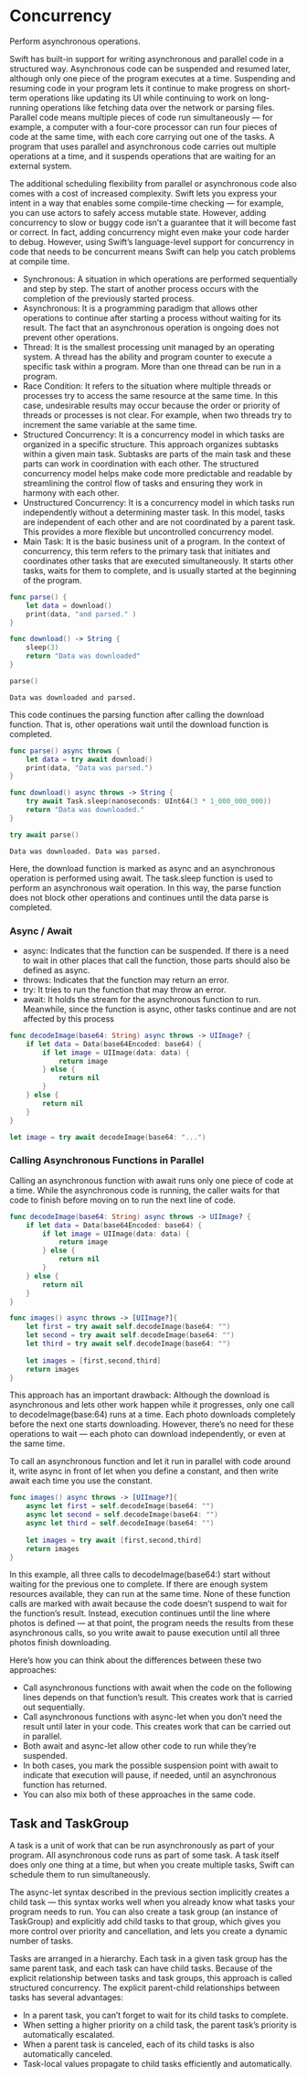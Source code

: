 # Concurrency
Perform asynchronous operations.

Swift has built-in support for writing asynchronous and parallel code in a structured way. Asynchronous code can be suspended and resumed later, although only one piece of the program executes at a time. Suspending and resuming code in your program lets it continue to make progress on short-term operations like updating its UI while continuing to work on long-running operations like fetching data over the network or parsing files. Parallel code means multiple pieces of code run simultaneously — for example, a computer with a four-core processor can run four pieces of code at the same time, with each core carrying out one of the tasks. A program that uses parallel and asynchronous code carries out multiple operations at a time, and it suspends operations that are waiting for an external system.

The additional scheduling flexibility from parallel or asynchronous code also comes with a cost of increased complexity. Swift lets you express your intent in a way that enables some compile-time checking — for example, you can use actors to safely access mutable state. However, adding concurrency to slow or buggy code isn’t a guarantee that it will become fast or correct. In fact, adding concurrency might even make your code harder to debug. However, using Swift’s language-level support for concurrency in code that needs to be concurrent means Swift can help you catch problems at compile time.

- Synchronous: A situation in which operations are performed sequentially and step by step. The start of another process occurs with the completion of the previously started process.
- Asynchronous: It is a programming paradigm that allows other operations to continue after starting a process without waiting for its result. The fact that an asynchronous operation is ongoing does not prevent other operations.
- Thread: It is the smallest processing unit managed by an operating system. A thread has the ability and program counter to execute a specific task within a program. More than one thread can be run in a program.
- Race Condition: It refers to the situation where multiple threads or processes try to access the same resource at the same time. In this case, undesirable results may occur because the order or priority of threads or processes is not clear. For example, when two threads try to increment the same variable at the same time.
- Structured Concurrency: It is a concurrency model in which tasks are organized in a specific structure. This approach organizes subtasks within a given main task. Subtasks are parts of the main task and these parts can work in coordination with each other. The structured concurrency model helps make code more predictable and readable by streamlining the control flow of tasks and ensuring they work in harmony with each other.
- Unstructured Concurrency: It is a concurrency model in which tasks run independently without a determining master task. In this model, tasks are independent of each other and are not coordinated by a parent task. This provides a more flexible but uncontrolled concurrency model.
- Main Task: It is the basic business unit of a program. In the context of concurrency, this term refers to the primary task that initiates and coordinates other tasks that are executed simultaneously. It starts other tasks, waits for them to complete, and is usually started at the beginning of the program.

```swift
func parse() {
    let data = download()
    print(data, "and parsed." )
}

func download() -> String {
    sleep(3)
    return "Data was downloaded"
}

parse()
```
```
Data was downloaded and parsed.
```
This code continues the parsing function after calling the download function. That is, other operations wait until the download function is completed.
```swift
func parse() async throws {
    let data = try await download()
    print(data, "Data was parsed.")
}

func download() async throws -> String {
    try await Task.sleep(nanoseconds: UInt64(3 * 1_000_000_000))
    return "Data was downloaded."
}

try await parse()
```
```
Data was downloaded. Data was parsed.
```
Here, the download function is marked as async and an asynchronous operation is performed using await. The task.sleep function is used to perform an asynchronous wait operation. In this way, the parse function does not block other operations and continues until the data parse is completed.

### Async / Await

- async: Indicates that the function can be suspended. If there is a need to wait in other places that call the function, those parts should also be defined as async.
- throws: Indicates that the function may return an error.
- try: It tries to run the function that may throw an error.
- await: It holds the stream for the asynchronous function to run. Meanwhile, since the function is async, other tasks continue and are not affected by this process

```swift
func decodeImage(base64: String) async throws -> UIImage? {
    if let data = Data(base64Encoded: base64) {
        if let image = UIImage(data: data) {
            return image
        } else {
            return nil
        }
    } else {
        return nil
    }
}

let image = try await decodeImage(base64: "...")
```

### Calling Asynchronous Functions in Parallel

Calling an asynchronous function with await runs only one piece of code at a time. While the asynchronous code is running, the caller waits for that code to finish before moving on to run the next line of code.
```swift
func decodeImage(base64: String) async throws -> UIImage? {
    if let data = Data(base64Encoded: base64) {
        if let image = UIImage(data: data) {
            return image
        } else {
            return nil
        }
    } else {
        return nil
    }
}
```

```swift
func images() async throws -> [UIImage?]{
    let first = try await self.decodeImage(base64: "")
    let second = try await self.decodeImage(base64: "")
    let third = try await self.decodeImage(base64: "")
            
    let images = [first,second,third]
    return images
}
```
This approach has an important drawback: Although the download is asynchronous and lets other work happen while it progresses, only one call to decodeImage(base:64) runs at a time. Each photo downloads completely before the next one starts downloading. However, there’s no need for these operations to wait — each photo can download independently, or even at the same time.

To call an asynchronous function and let it run in parallel with code around it, write async in front of let when you define a constant, and then write await each time you use the constant.
```swift
func images() async throws -> [UIImage?]{
    async let first = self.decodeImage(base64: "")
    async let second = self.decodeImage(base64: "")
    async let third = self.decodeImage(base64: "")
        
    let images = try await [first,second,third]
    return images
}
```
In this example, all three calls to decodeImage(base64:) start without waiting for the previous one to complete. If there are enough system resources available, they can run at the same time. None of these function calls are marked with await because the code doesn’t suspend to wait for the function’s result. Instead, execution continues until the line where photos is defined — at that point, the program needs the results from these asynchronous calls, so you write await to pause execution until all three photos finish downloading.

Here’s how you can think about the differences between these two approaches:
- Call asynchronous functions with await when the code on the following lines depends on that function’s result. This creates work that is carried out sequentially.
- Call asynchronous functions with async-let when you don’t need the result until later in your code. This creates work that can be carried out in parallel.
- Both await and async-let allow other code to run while they’re suspended.
- In both cases, you mark the possible suspension point with await to indicate that execution will pause, if needed, until an asynchronous function has returned.
- You can also mix both of these approaches in the same code.

## Task and TaskGroup
A task is a unit of work that can be run asynchronously as part of your program. All asynchronous code runs as part of some task. A task itself does only one thing at a time, but when you create multiple tasks, Swift can schedule them to run simultaneously.

The async-let syntax described in the previous section implicitly creates a child task — this syntax works well when you already know what tasks your program needs to run. You can also create a task group (an instance of TaskGroup) and explicitly add child tasks to that group, which gives you more control over priority and cancellation, and lets you create a dynamic number of tasks.

Tasks are arranged in a hierarchy. Each task in a given task group has the same parent task, and each task can have child tasks. Because of the explicit relationship between tasks and task groups, this approach is called structured concurrency. The explicit parent-child relationships between tasks has several advantages:

- In a parent task, you can’t forget to wait for its child tasks to complete.
- When setting a higher priority on a child task, the parent task’s priority is automatically escalated.
- When a parent task is canceled, each of its child tasks is also automatically canceled.
- Task-local values propagate to child tasks efficiently and automatically.

```swift
```

```swift
```

```swift
```

```swift
```
